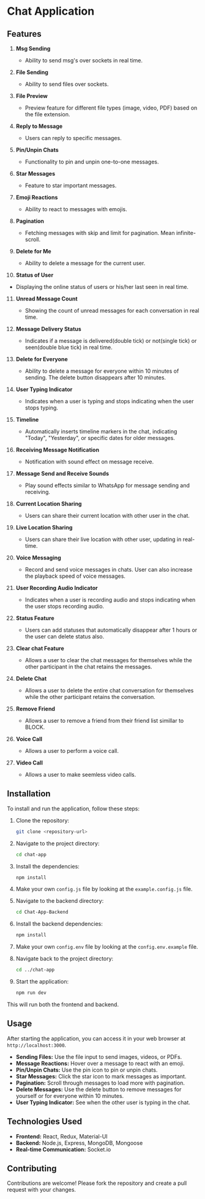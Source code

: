 # Chat Application

## Features

1. **Msg Sending**

   - Ability to send msg's over sockets in real time.

2. **File Sending**

   - Ability to send files over sockets.

3. **File Preview**

   - Preview feature for different file types (image, video, PDF) based on the file extension.

4. **Reply to Message**

   - Users can reply to specific messages.

5. **Pin/Unpin Chats**

   - Functionality to pin and unpin one-to-one messages.

6. **Star Messages**

   - Feature to star important messages.

7. **Emoji Reactions**

   - Ability to react to messages with emojis.

8. **Pagination**

   - Fetching messages with skip and limit for pagination. Mean infinite-scroll.

9. **Delete for Me**

   - Ability to delete a message for the current user.

10. **Status of User**

   - Displaying the online status of users or his/her last seen in real time.

11. **Unread Message Count**

    - Showing the count of unread messages for each conversation in real time.

12. **Message Delivery Status**

    - Indicates if a message is delivered(double tick) or not(single tick) or seen(double blue tick) in real time.

13. **Delete for Everyone**

    - Ability to delete a message for everyone within 10 minutes of sending. The delete button disappears after 10 minutes.

14. **User Typing Indicator**

    - Indicates when a user is typing and stops indicating when the user stops typing.

15. **Timeline**

    - Automatically inserts timeline markers in the chat, indicating "Today", "Yesterday", or specific dates for older messages.

16. **Receiving Message Notification**

    - Notification with sound effect on message receive.

17. **Message Send and Receive Sounds**

    - Play sound effects similar to WhatsApp for message sending and receiving.

18. **Current Location Sharing**

    - Users can share their current location with other user in the chat.

19. **Live Location Sharing**
    - Users can share their live location with other user, updating in real-time.

19. **Voice Messaging**
    - Record and send voice messages in chats. User can also increase the playback speed of voice messages.
   
20. **User Recording Audio Indicator**

    - Indicates when a user is recording audio and stops indicating when the user stops recording audio.

21. **Status Feature**

    - Users can add statuses that automatically disappear after 1 hours or the user can delete status also.

22. **Clear chat Feature**

    - Allows a user to clear the chat messages for themselves while the other participant in the chat retains the messages.

23. **Delete Chat**

    - Allows a user to delete the entire chat conversation for themselves while the other participant retains the conversation.

24. **Remove Friend**

    - Allows a user to remove a friend from their friend list simillar to BLOCK.

25. **Voice Call**

    - Allows a user to perform a voice call.

26. **Video Call**

    - Allows a user to make seemless video calls.



## Installation

To install and run the application, follow these steps:

1. Clone the repository:
   ```sh
   git clone <repository-url>
   ```
2. Navigate to the project directory:
   ```sh
   cd chat-app
   ```
3. Install the dependencies:
   ```sh
   npm install
   ```
4. Make your own `config.js` file by looking at the `example.config.js` file.

5. Navigate to the backend directory:
   ```sh
   cd Chat-App-Backend
   ```
6. Install the backend dependencies:
   ```sh
   npm install
   ```
7. Make your own `config.env` file by looking at the `config.env.example` file.

8. Navigate back to the project directory:
   ```sh
   cd ../chat-app
   ```
9. Start the application:
   ```sh
   npm run dev
   ```

This will run both the frontend and backend.

## Usage

After starting the application, you can access it in your web browser at `http://localhost:3000`.

- **Sending Files:** Use the file input to send images, videos, or PDFs.
- **Message Reactions:** Hover over a message to react with an emoji.
- **Pin/Unpin Chats:** Use the pin icon to pin or unpin chats.
- **Star Messages:** Click the star icon to mark messages as important.
- **Pagination:** Scroll through messages to load more with pagination.
- **Delete Messages:** Use the delete button to remove messages for yourself or for everyone within 10 minutes.
- **User Typing Indicator:** See when the other user is typing in the chat.

## Technologies Used

- **Frontend:** React, Redux, Material-UI
- **Backend:** Node.js, Express, MongoDB, Mongoose
- **Real-time Communication:** Socket.io

## Contributing

Contributions are welcome! Please fork the repository and create a pull request with your changes.
